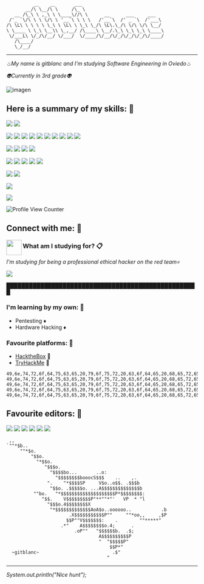 ```
          __    __       ___                              
       __/\ \__/\ \     /\_ \                             
   __ /\_\ \ ,_\ \ \____\//\ \      __      ___     ___   
 /'_ `\/\ \ \ \/\ \ '__`\ \ \ \   /'__`\  /' _ `\  /'___\ 
/\ \L\ \ \ \ \ \_\ \ \L\ \ \_\ \_/\ \L\.\_/\ \/\ \/\ \__/ 
\ \____ \ \_\ \__\\ \_,__/ /\____\ \__/.\_\ \_\ \_\ \____\
 \/___L\ \/_/\/__/ \/___/  \/____/\/__/\/_/\/_/\/_/\/____/
   /\____/                                                
   \_/__/ 
```
---
_♨My name is gitblanc and I'm studying Software Engineering in Oviedo♨_ 

_👽Currently in 3rd grade👽_


![imagen](https://user-images.githubusercontent.com/87705461/200268593-36e13cd6-11af-48c0-a21a-7911da02e381.png)


## Here is a summary of my skills: 👻

![](https://img.shields.io/badge/♡-Math-informational?style=flat&logo=math&color=E01517)
![](https://img.shields.io/badge/♡-Physics-informational?style=flat&logo=physics&color=DED123)

![](https://img.shields.io/badge/Java-ED8B00?style=for-the-badge&logo=java&logoColor=white)
![](https://img.shields.io/badge/Python-14354C?style=for-the-badge&logo=python&logoColor=white)
![](https://img.shields.io/badge/Markdown-000000?style=for-the-badge&logo=markdown&logoColor=white)
![](https://img.shields.io/badge/MySQL-00000F?style=for-the-badge&logo=mysql&logoColor=white)
![](https://img.shields.io/badge/C-00599C?style=for-the-badge&logo=c&logoColor=white)
![](https://img.shields.io/badge/C%23-239120?style=for-the-badge&logo=c-sharp&logoColor=white)
![](https://img.shields.io/badge/C%2B%2B-00599C?style=for-the-badge&logo=c%2B%2B&logoColor=white)
![](https://img.shields.io/badge/Shell_Script-121011?style=for-the-badge&logo=gnu-bash&logoColor=white)
![](https://img.shields.io/badge/PHP-777BB4?style=for-the-badge&logo=php&logoColor=white)
![](https://img.shields.io/badge/Arduino-00979D?style=for-the-badge&logo=Arduino&logoColor=white)

![](https://img.shields.io/badge/GitHub-100000?style=for-the-badge&logo=github&logoColor=white)
![](https://img.shields.io/badge/GIT-E44C30?style=for-the-badge&logo=git&logoColor=white)
![](https://img.shields.io/badge/GNU%20Bash-4EAA25?style=for-the-badge&logo=GNU%20Bash&logoColor=white)
![](https://img.shields.io/badge/windows%20terminal-4D4D4D?style=for-the-badge&logo=windows%20terminal&logoColor=white)

![](https://img.shields.io/badge/Kali_Linux-557C94?style=for-the-badge&logo=kali-linux&logoColor=white)
![](https://img.shields.io/badge/mac%20os-000000?style=for-the-badge&logo=apple&logoColor=white)
![](https://img.shields.io/badge/Linux-FCC624?style=for-the-badge&logo=linux&logoColor=black)
![](https://img.shields.io/badge/Windows-0078D6?style=for-the-badge&logo=windows&logoColor=white)
![](https://img.shields.io/badge/Tor_Browser-7D4698?style=for-the-badge&logo=Tor-Browser&logoColor=white)

![](https://img.shields.io/badge/NVIDIA-GTX1060-76B900?style=for-the-badge&logo=nvidia&logoColor=white)
![](https://img.shields.io/badge/AMD-Ryzen_7_5700XT-ED1C24?style=for-the-badge&logo=amd&logoColor=white)

![](http://ForTheBadge.com/images/badges/built-with-love.svg)

![](https://github-readme-stats.vercel.app/api?username=gitblanc&theme=dark)

![Profile View Counter](https://komarev.com/ghpvc/?username=gitblanc)

## Connect with me: 🤝


<a href="https://twitter.com/gitblanc"><img align="left" src="http://1000logos.net/wp-content/uploads/2017/06/Twitter-Logo.png" width="40px"/></a>


### What am I studying for? 📋

_I'm studying for being a professional ethical hacker on the red team💀_

![](https://img.shields.io/github/followers/gitblanc.svg?style=social&label=Follow&maxAge=2592000)

███████████████████████████████████████████████████

### I'm learning by my own: 🔧

* Pentesting ♦
* Hardware Hacking ♦

### Favourite platforms: 💎
* [HacktheBox](https://www.hackthebox.com) 📀 
* [TryHackMe](https://tryhackme.com) 📀

```
49,6e,74,72,6f,64,75,63,65,20,79,6f,75,72,20,63,6f,64,65,20,68,65,72,65
49,6e,74,72,6f,64,75,63,65,20,79,6f,75,72,20,63,6f,64,65,20,68,65,72,65
49,6e,74,72,6f,64,75,63,65,20,79,6f,75,72,20,63,6f,64,65,20,68,65,72,65
49,6e,74,72,6f,64,75,63,65,20,79,6f,75,72,20,63,6f,64,65,20,68,65,72,65
49,6e,74,72,6f,64,75,63,65,20,79,6f,75,72,20,63,6f,64,65,20,68,65,72,65
```

## Favourite editors: 🎱

![](https://img.shields.io/badge/Visual_Studio_Code-0078D4?style=for-the-badge&logo=visual%20studio%20code&logoColor=white)
![](https://img.shields.io/badge/Eclipse-2C2255?style=for-the-badge&logo=eclipse&logoColor=white)
![](https://img.shields.io/badge/Visual_Studio-5C2D91?style=for-the-badge&logo=visual%20studio&logoColor=white)
![](https://img.shields.io/badge/Atom-66595C?style=for-the-badge&logo=Atom&logoColor=white)
![](https://img.shields.io/badge/PyCharm-000000.svg?&style=for-the-badge&logo=PyCharm&logoColor=white)
![](https://img.shields.io/badge/Arduino_IDE-00979D?style=for-the-badge&logo=arduino&logoColor=white)

```
 ,,
`""*$b..
     ""*$o.
         "$$o.
           "*$$o.
              "$$$o.
                "$$$$bo...       ..o:
                  "$$$$$$$$booocS$$$    ..    ,.
               ".    "*$$$$SP     V$o..o$$. .$$$b
                "$$o. .$$$$$o. ...A$$$$$$$$$$$$$$b
          ""bo.   "*$$$$$$$$$$$$$$$$$$$$P*$$$$$$$$:
             "$$.    V$$$$$$$$$P"**""*"'   VP  * "l
               "$$$o.4$$$$$$$$X
                "*$$$$$$$$$$$$$AoA$o..oooooo..           .b
                       .X$$$$$$$$$$$P""     ""*oo,,     ,$P
                      $$P""V$$$$$$$:    .        ""*****"
                    .*"    A$$$$$$$$o.4;      .
                         .oP""   "$$$$$$b.  .$;
                                  A$$$$$$$$$$P
                                  "  "$$$$$P"
                                      $$P*"
  ~gitblanc~                           .$"
                                     "
```

---
_System.out.println("Nice hunt");_ 
